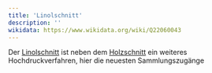```yaml
---
title: 'Linolschnitt'
description: ''
wikidata: https://www.wikidata.org/wiki/Q22060043
---
```


Der [Linolschnitt](https://de.wikipedia.org/wiki/Linolschnitt) ist neben dem [Holzschnitt](/tags/WoodblockPrint) ein weiteres Hochdruckverfahren, hier die neuesten Sammlungszugänge
